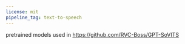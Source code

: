 ```yaml
---
license: mit
pipeline_tag: text-to-speech
---
```

pretrained models used in https://github.com/RVC-Boss/GPT-SoVITS